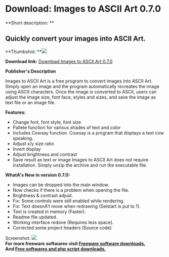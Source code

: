 # Download: Images to ASCII Art 0.7.0

**Short description: **

## Quickly convert your images into ASCII Art.

  
**Thumbshot: **![](http://www.freewarefiles.com/screenshot/imagestoasciiart_md.jpg)   
  
**Download link:** [Download Images to ASCII Art 0.7.0](http://freesoftwares.boysofts.com/Images-to-ASCII-Art_program_92833.html)  
  

**Publisher's Description**  
  

Images to ASCII Art is a free program to convert images into ASCII Art. Simply
open an image and the program automatically recreates the image using ASCII
characters. Once the image is converted to ASCII, users can adjust the image
size, font face, styles and sizes, and save the image as text file or an image
file.

**Features:**

  * Change font, font style, font size 
  * Pallete function for various shades of text and color 
  * Includes Cowsay function. Cowsay is a program that displays a text cow speaking. 
  * Adjust x/y size ratio 
  * Invert display 
  * Adjust brightness and contrast 
  * Save result as text or image 
Images to ASCII Art does not require installation. Simply unzip the archive
and run the executable file.

**WhatA's New in version 0.7.0:**

  * Images can be dropped into the main window. 
  * Now checks if there is a problem when opening the file. 
  * Brightness & contrast adjust. 
  * Fix: Some controls were still enabled while rendering. 
  * Fix: Text doesnA't move when redrawing (Selstart is put to 1). 
  * Text is created in memory (Faster). 
  * Readme file updated. 
  * Working interface redone (Requires less space). 
  * Corrected some project headers (Source code) 

  
  
Screenshot: ![](http://www.freewarefiles.com/screenshot/imagestoasciiart.jpg)  
**For more freeware softwares visit [Freeware software downloads.](http://freesoftwares.boysofts.com/)**   
**And [Free softwares and php script downloads.](http://www.boysofts.com/)**

